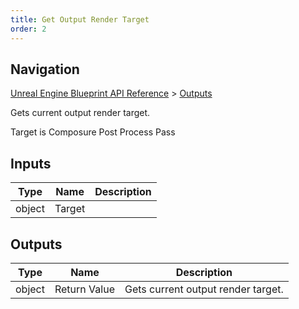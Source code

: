 ```yaml
---
title: Get Output Render Target
order: 2
---
```

## Navigation

[Unreal Engine Blueprint API Reference](https://dev.epicgames.com/documentation/en-us/unreal-engine/BlueprintAPI) > [Outputs](https://dev.epicgames.com/documentation/en-us/unreal-engine/BlueprintAPI/Outputs)

Gets current output render target.

Target is Composure Post Process Pass

## Inputs

| Type | Name | Description |
| --- | --- | --- |
| object | Target |  |

## Outputs

| Type | Name | Description |
| --- | --- | --- |
| object | Return Value | Gets current output render target. |
